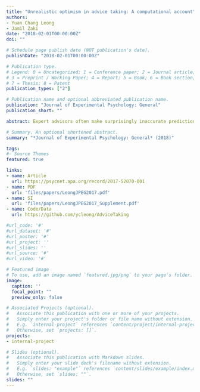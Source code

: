 ```yaml
---
title: "Unrealistic optimism in advice taking: A computational account"
authors: 
- Yuan Chang Leong
- Jamil Zaki 
date: "2018-02-01T00:00:00Z"
doi: ""

# Schedule page publish date (NOT publication's date).
publishDate: "2018-02-01T00:00:00Z"

# Publication type.
# Legend: 0 = Uncategorized; 1 = Conference paper; 2 = Journal article;
# 3 = Preprint / Working Paper; 4 = Report; 5 = Book; 6 = Book section;
# 7 = Thesis; 8 = Patent
publication_types: ["2"]

# Publication name and optional abbreviated publication name.
publication: "Journal of Experimental Psychology: General"
publication_short: ""

abstract: Expert advisors often make surprisingly inaccurate predictions about the future, yet people heed their suggestions nonetheless. Here we provide a novel, computational account of this unrealistic optimism in advice taking. Across 3 studies, participants observed as advisors predicted the performance of a stock. Advisors varied in their accuracy, performing reliably above, at, or below chance. Despite repeated feedback, participants exhibited inflated perceptions of advisors' accuracy, and reliably "bet" on advisors' predictions more than their performance warranted. Participants' decisions tightly tracked a computational model that makes 2 assumptions - (a) people hold optimistic initial expectations about advisors, and (b) people preferentially incorporate information that adheres to their expectations when learning about advisors. Consistent with model predictions, explicitly manipulating participants' initial expectations altered their optimism bias and subsequent advice-taking. With well-calibrated initial expectations, participants no longer exhibited an optimism bias. We then explored crowdsourced ratings as a strategy to curb unrealistic optimism in advisors. Star ratings for each advisor were collected from an initial group of participants, which were then shown to a second group of participants. Instead of calibrating expectations, these ratings propagated and exaggerated the unrealistic optimism. Our results provide a computational account of the cognitive processes underlying inflated perceptions of expertise, and explore the boundary conditions under which they occur. We discuss the adaptive value of this optimism bias, and how our account can be extended to explain unrealistic optimism in other domains.

# Summary. An optional shortened abstract.
summary: "*Journal of Experimental Psychology: General* (2018)"

tags:
#- Source Themes
featured: true

links:
- name: Article 
  url: https://psycnet.apa.org/record/2017-52070-001
- name: PDF
  url: 'files/papers/LeongJPEG2017.pdf'
- name: SI
  url: 'files/papers/LeongJPEG2017_Supplement.pdf'
- name: Code/Data
  url: https://github.com/ycleong/AdviceTaking

#url_code: '#'
#url_dataset: '#'
#url_poster: '#'
#url_project: ''
#url_slides: ''
#url_source: '#'
#url_video: '#'

# Featured image
# To use, add an image named `featured.jpg/png` to your page's folder. 
image:
  caption: ''
  focal_point: ""
  preview_only: false

# Associated Projects (optional).
#   Associate this publication with one or more of your projects.
#   Simply enter your project's folder or file name without extension.
#   E.g. `internal-project` references `content/project/internal-project/index.md`.
#   Otherwise, set `projects: []`.
projects:
- internal-project

# Slides (optional).
#   Associate this publication with Markdown slides.
#   Simply enter your slide deck's filename without extension.
#   E.g. `slides: "example"` references `content/slides/example/index.md`.
#   Otherwise, set `slides: ""`.
slides: ""
---
```


